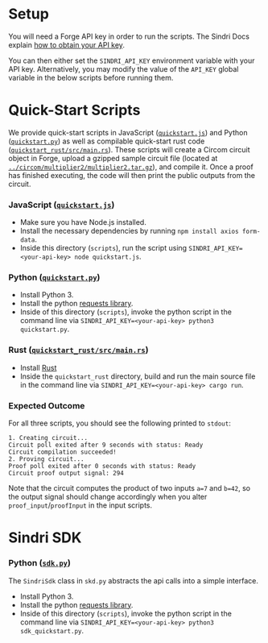 # Setup
You will need a Forge API key in order to run the scripts.
The Sindri Docs explain [how to obtain your API key](https://sindri-labs.github.io/docs/forge/using-forge/access-management/#api-authentication).

You can then either set the `SINDRI_API_KEY` environment variable with your API key. Alternatively, you may modify the value of the `API_KEY` global variable in the below scripts before running them.


# Quick-Start Scripts

We provide quick-start scripts in JavaScript ([`quickstart.js`](./quickstart.js)) and Python ([`quickstart.py`](./quickstart.py)) as well as compilable quick-start rust code ([`quickstart_rust/src/main.rs`](./quickstart_rust/src/main.rs)).
These scripts will create a Circom circuit object in Forge, upload a gzipped sample circuit file (located at [`../circom/multiplier2/multiplier2.tar.gz`](../circom/multiplier2/multiplier2.tar.gz)), and compile it.
Once a proof has finished executing, the code will then print the public outputs from the circuit.

### JavaScript ([`quickstart.js`](./quickstart.js))

- Make sure you have Node.js installed.
- Install the necessary dependencies by running `npm install axios form-data`.
- Inside this directory (`scripts`), run the script using `SINDRI_API_KEY=<your-api-key> node quickstart.js`.

### Python ([`quickstart.py`](./quickstart.py))

- Install Python 3.
- Install the python [requests library](https://pypi.org/project/requests/).
- Inside of this directory (`scripts`), invoke the python script in the command line via `SINDRI_API_KEY=<your-api-key> python3 quickstart.py`.

### Rust ([`quickstart_rust/src/main.rs`](./quickstart_rust/src/main.rs))

- Install [Rust](https://doc.rust-lang.org/cargo/getting-started/installation.html)
- Inside the `quickstart_rust` directory, build and run the main source file in the command line via `SINDRI_API_KEY=<your-api-key> cargo run`.

### Expected Outcome

For all three scripts, you should see the following printed to `stdout`:

```
1. Creating circuit...
Circuit poll exited after 9 seconds with status: Ready
Circuit compilation succeeded!
2. Proving circuit...
Proof poll exited after 0 seconds with status: Ready
Circuit proof output signal: 294
```

Note that the circuit computes the product of two inputs `a=7` and `b=42`, so the output signal should change accordingly when you alter `proof_input`/`proofInput` in the input scripts.

# Sindri SDK

### Python ([`sdk.py`](./sdk.py))
The `SindriSdk` class in `skd.py` abstracts the api calls into a simple interface.
- Install Python 3.
- Install the python [requests library](https://pypi.org/project/requests/).
- Inside of this directory (`scripts`), invoke the python script in the command line via `SINDRI_API_KEY=<your-api-key> python3 sdk_quickstart.py`.